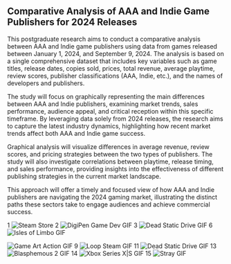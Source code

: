 ## Comparative Analysis of AAA and Indie Game Publishers for 2024 Releases

This postgraduate research aims to conduct a comparative analysis between AAA and Indie game publishers using data from games released between January 1, 2024, and September 9, 2024. The analysis is based on a single comprehensive dataset that includes key variables such as game titles, release dates, copies sold, prices, total revenue, average playtime, review scores, publisher classifications (AAA, Indie, etc.), and the names of developers and publishers.

The study will focus on graphically representing the main differences between AAA and Indie publishers, examining market trends, sales performance, audience appeal, and critical reception within this specific timeframe. By leveraging data solely from 2024 releases, the research aims to capture the latest industry dynamics, highlighting how recent market trends affect both AAA and Indie game success.

Graphical analysis will visualize differences in average revenue, review scores, and pricing strategies between the two types of publishers. The study will also investigate correlations between playtime, release timing, and sales performance, providing insights into the effectiveness of different publishing strategies in the current market landscape.

This approach will offer a timely and focused view of how AAA and Indie publishers are navigating the 2024 gaming market, illustrating the distinct paths these sectors take to engage audiences and achieve commercial success.


1
<img src="https://github.com/user-attachments/assets/5500cc5e-51ea-4bfc-94a2-9cb810a99eef" alt="Steam Store">
2
<img src="https://media.giphy.com/media/FLbIyZXtv31xo1aJXO/giphy.gif" alt="DigiPen Game Dev GIF">
3
<img src="https://media.giphy.com/media/komBYWfUANOlDXkzCO/giphy.gif" alt="Dead Static Drive GIF">
6
<img src="https://media.giphy.com/media/easKJOqFnx6kKNEIVa/giphy.gif" alt="Isles of Limbo GIF">

<img src="https://media.giphy.com/media/kPcCObcr1lyLa56Cfk/giphy.gif" alt="Game Art Action GIF">
9
<img src="https://media.giphy.com/media/mhXkWYQBTSAhX3zTEK/giphy.gif" alt="Loop Steam GIF">
11
<img src="https://media.giphy.com/media/gJlr0Fi0ULOGURcE7y/giphy.gif" alt="Dead Static Drive GIF">
13
<img src="https://media.giphy.com/media/yIzIjUwSIdMdZFclZq/giphy.gif" alt="Blasphemous 2 GIF">
14
<img src="https://media.giphy.com/media/RD8skH72jRPiOCAL8M/giphy.gif" alt="Xbox Series X|S GIF">
15
<img src="https://media.giphy.com/media/jpnqoxtSTvKMlpct9y/giphy.gif" alt="Stray GIF">

